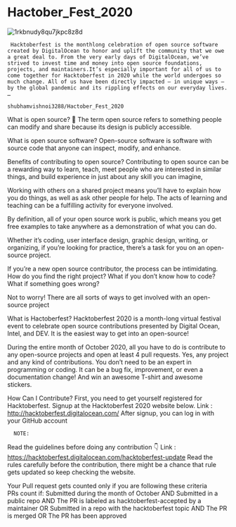 # Hactober_Fest_2020
![1rkbnudy8qu7jkpc8z8d](https://user-images.githubusercontent.com/65655892/129394781-6e82e899-6e05-41ad-9f19-6603b6a10477.gif)

     Hacktoberfest is the monthlong celebration of open source software created by DigitalOcean to honor and uplift the community that we owe a great deal to. From the very early days of DigitalOcean, we’ve strived to invest time and money into open source foundations, projects, and maintainers.It’s especially important for all of us to come together for Hacktoberfest in 2020 while the world undergoes so much change. All of us have been directly impacted — in unique ways — by the global pandemic and its rippling effects on our everyday lives. …
                                                           shubhamvishnoi3288/Hactober_Fest_2020
What is open source? 🤔
The term open source refers to something people can modify and share because its design is publicly accessible.

What is open source software?
Open-source software is software with source code that anyone can inspect, modify, and enhance.

Benefits of contributing to open source?
Contributing to open source can be a rewarding way to learn, teach, meet people who are interested in similar things, and build experience in just about any skill you can imagine,

Working with others on a shared project means you’ll have to explain how you do things, as well as ask other people for help. The acts of learning and teaching can be a fulfilling activity for everyone involved.

By definition, all of your open source work is public, which means you get free examples to take anywhere as a demonstration of what you can do.

Whether it’s coding, user interface design, graphic design, writing, or organizing, if you’re looking for practice, there’s a task for you on an open-source project.

If you’re a new open source contributor, the process can be intimidating. How do you find the right project? What if you don’t know how to code? What if something goes wrong?

Not to worry! There are all sorts of ways to get involved with an open-source project

What is Hactoberfest?
Hacktoberfest 2020 is a month-long virtual festival event to celebrate open source contributions presented by Digital Ocean, Intel, and DEV. It is the easiest way to get into an open-source!

During the entire month of October 2020, all you have to do is contribute to any open-source projects and open at least 4 pull requests. Yes, any project and any kind of contributions. You don’t need to be an expert in programming or coding. It can be a bug fix, improvement, or even a documentation change! And win an awesome T-shirt and awesome stickers.

 How Can I Contribute?
 First, you need to get yourself registered for Hacktoberfest. Signup at the Hacktoberfest 2020 website below.
        Link : http://hacktoberfest.digitalocean.com/
 After signup, you can log in with your GitHub account
          
      NOTE:
 Read the guidelines before doing any contribution 👇
        Link : https://hacktoberfest.digitalocean.com/hacktoberfest-update
Read the rules carefully before the contribution, there might be a chance that rule gets updated so keep checking the website.

Your Pull request gets counted only if you are following these criteria  
          PRs count if:
          Submitted during the month of October AND
          Submitted in a public repo AND 
          The PR is labeled as hacktoberfest-accepted by a maintainer OR
          Submitted in a repo with the hacktoberfest topic AND 
          The PR is merged OR
          The PR has been approved



 
 
 
 
 
